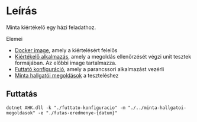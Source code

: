 # Leírás

Minta kiértékelő egy házi feladathoz.

Elemei

- [Docker image](ellenorzo-kontener), amely a kiértelésért felelős
- [Kiértékelő alkalmazás](ellenorzo-kontener/src), amely a megoldás ellenőrzését végzi unit tesztek formájában. Az előbbi image tartalmazza.
- [Futtató konfiguráció](futtato-konfiguracio), amely a parancssori alkalmazást vezérli
- [Minta hallgatói megoldások](../minta-hallgatoi-megoldasok) a teszteléshez

## Futtatás

```
dotnet AHK.dll -k "./futtato-konfiguracio" -m "./../minta-hallgatoi-megoldasok" -e "./futas-eredmenye-{datum}"
```

